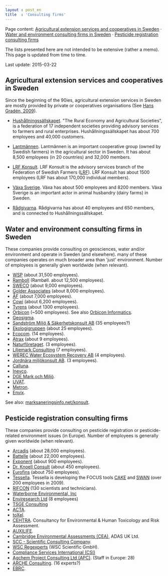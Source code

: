 ```yaml
---
layout : post_en
title  : 'Consulting firms'
---
```


Page content: 
[Agricultural extension services and cooperatives in Sweden](#extensionServices) &middot; 
[Water and environment consulting firms in Sweden](#environment_consulting_sweden) &middot; 
[Pesticide registration consulting firms](#pesticide_registration_consulting)

The lists presented here are not intended to be extensive (rather 
a memo). This page is updated from time to time.

Last update: 2015-03-22



Agricultural extension services and cooperatives in Sweden    <a id="extensionServices"></a>
----------------------------------------------------------

Since the beginning of the 90ies, agricultural extension services 
in Sweden are mostly provided by private or cooperatives organisations 
(See [Hans Gradén, 2009](http://stud.epsilon.slu.se/689/1/graden_h_091214.pdf)).

*   [Hushållningssällskapet](http://hushallningssallskapet.se/). 
    "The Rural Economy and Agricultural Societies", is a federation 
    of 17 independent societies providing advisory services to farmers 
    and rural enterprises. Hushållningssällskapet has about 700 
    employees and 40,000 customers.
    
*   [Lantmännen](http://lantmannen.se). Lantmännen is an important 
    cooperative group (owned by Swedish farmers) in the agricultural 
    sector in Sweden. It has about 8,500 employees (in 20 countries) 
    and 32,000 members.
    
*   [LRF Konsult](http://www.lrfkonsult.se/). LRF Konsult is the 
    advisory services branch of the Federation of Swedish Farmers 
    ([LRF](http://www.lrf.se)). LRF Konsult has about 1500 
    employees (LRF has about 170,000 individual members).
    
*   [Växa Sverige](http://www.vxa.se). Växa has about 500 employees 
    and 8200 members. Växa Sverige is an important actor in 
    animal husbandry (dairy farms) in Sweden. 

*   [Rådgivarna](http://www.radgivarna.nu). Rådgivarna has about 
    40 employees and 650 members, and is connected to 
    Hushållningssällskapet.

<!-- http://visavi.se -->



Water and environment consulting firms in Sweden    <a id="environment_consulting_sweden"></a>
------------------------------------------------

These companies provide consulting on geosciences, water and/or 
environment and operate in Sweden (and elsewhere). many of these 
companies operates on much broader area than 'just' environment. 
Number of employees is generally given worldwide (when relevant).

*   [WSP](http://www.wspgroup.com) (about 31,500 employees).
*   [Ramboll](http://www.ramboll.com/) (Rambøll. about 12,500 
    employees).
*   [SWECO](http://www.swecogroup.com) (about 9,000 employees).
*   [Golder Associates](http://www.golder.com) (about 8,000 
    employees).
*   [ÅF](http://www.afconsult.com/) (about 7,000 employees).
*   [Cowi](http://www.cowi.com) (about 6,200 employees).
*   [Tyrens](http://www.tyrens.se) (about 1300 employees).
*   [Orbicon](http://www.orbicon.com/) (~500 employees). See 
    also [Orbicon Informatics](http://www.orbiconinformatics.com/).
*   [Geosigma](http://www.geosigma.se/).
*   [Sandström Miljö & Säkerhetskonsult AB](http://www.sandstrom.se) 
    (35 employees?)
*   [Ekologigruppen](http://www.ekologigruppen.se) (about 
    25 employees).
*   [Ecocom](http://www.ecocom.se/). (14 employees).
*   [Atrax](http://atrax.se/) (about 9 employees).
*   [Naturföretaget](http://www.naturforetaget.se/). 
    (3 employees).
*   [Liljemark Consulting](http://liljemark.net/) (7 employees).
*   [WEREC Water Ecosystem Recovery AB](http://www.werec.se/) 
    (4 employees).
*   [Jordnära miljökonsult AB](http://jordnaramiljo.se/). 
    (3 employees).
*   [Calluna](http://www.calluna.se/).
*   [Inevco](http://www.inevco.se/).
*   [DGE Mark och Miljö](http://www.dge.se/).
*   [UVAT](http://www.uvat.se).
*   [Metron](http://www.metron.se/).
*   [Envix](http://www.envix.se).

See also: [marksaneringsinfo.net/konsult](http://www.marksaneringsinfo.net/konsult.htm).
<!-- http://www.naturforetaget.se/ -->



Pesticide registration consulting firms    <a id="pesticide_registration_consulting"></a>
---------------------------------------

These companies provide consulting on pesticide registration or 
pesticide-related environment issues (in Europe). Number of 
employees is generally given worldwide (when relevant).

*   [Arcadis](http://www.arcadis.com) (about 28,000 employees).
*   [Battelle](http://www.battelle.org) (about 22,000 employees).
*   [Exponent](http://www.exponent.com/) (about 900 employees).
*   [Dr. Knoell Consult](http://www.knoell.com) (about 450 
    employees).
*   [Eurofins](http://www.eurofins.com) (about 750 employees).
*   [Tessella](http://tessella.com/). Tessella is developing 
    the FOCUS tools [CAKE][] and [SWAN][] (over 200 employees 
    in 2009).
*   [RIFCON](http://www.rifcon.de) (130 scientists and technicians).
*   [Waterborne Environmental, Inc](http://www.waterborne-env.com/)
*   [Enviresearch Ltd](http://www.enviresearch.com/) (8 
    employees)
*   [TSGE Consulting](http://www.tsgeurope.com/)
*   [ACTA](http://www.actagroup.com/).
*   [toXel](http://www.toxcel.com).
*   [CEHTRA](http://www.cehtra.fr/). Consultancy for Environmental 
    & Human Toxicology and Risk Assessment.
*   [AUXILIFE](http://www.auxilife.com).
*   [Cambridge Environmental Assessments 
    (CEA)](http://www.cea.adas.co.uk), ADAS UK Ltd.
*   [SCC - Scientific Consulting Company](http://www.scc-gmbh.de).
*   [WSC Regexperts](http://wsc-regexperts.com/en/) (WSC
    Scientific GmbH).
*   [Compliance Services International (CSI)](http://www.complianceservices.com/)
*   [Agchem Project Consulting Ltd (APC)](http://apc.eu.com). 
    (Staff in Europe: 28)
*   [ARCHE Consulting](http://www.arche-consulting.be/en/). 
    (16 experts?)
*   [EBRC](http://www.ebrc.de/).
    
<!-- WCA (http://www.wca-environment.com) (about 15 employees). -->
<!-- http://www.nufarm.com -->
<!-- http://www.isagro.com -->
<!-- http://www.cheminova.com -->

<!-- List of links  -->
[CAKE]:             http://tessella.com/products/demonstrate-chemical-satisfies-environmental-regulations/#.VP8eE-EwBYZ "Computer Assisted Kinetic Evaluation (CAKE)" 
[SWAN]:             https://sites.google.com/site/surfacewaterassessment/home "Surface Water Assessment eNabler (SWAN)"
